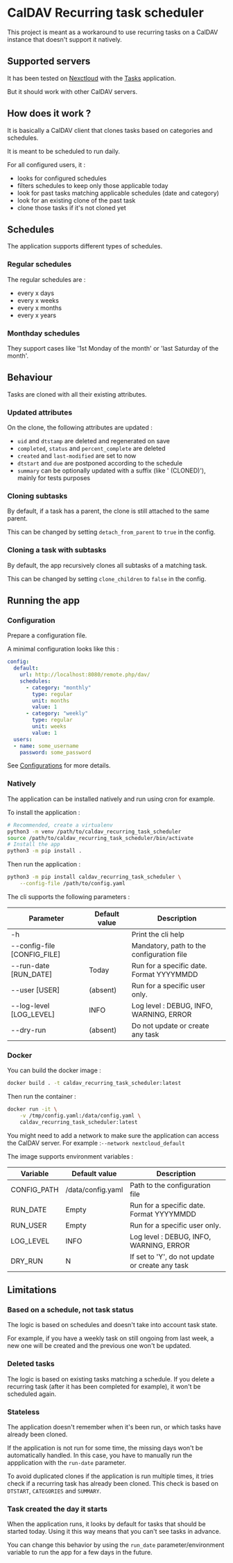 # CalDAV Recurring task scheduler

This project is meant as a workaround to use recurring tasks on a CalDAV instance that doesn't support it natively.

## Supported servers

It has been tested on [Nexctloud](https://nextcloud.com/) with the [Tasks](https://apps.nextcloud.com/apps/tasks) application.

But it should work with other CalDAV servers.

## How does it work ?

It is basically a CalDAV client that clones tasks based on categories and schedules.

It is meant to be scheduled to run daily.

For all configured users, it :

* looks for configured schedules
* filters schedules to keep only those applicable today
* look for past tasks matching applicable schedules (date and category)
* look for an existing clone of the past task
* clone those tasks if it's not cloned yet

## Schedules

The application supports different types of schedules.

### Regular schedules

The regular schedules are :

* every x days
* every x weeks
* every x months
* every x years

### Monthday schedules

They support cases like '1st Monday of the month' or 'last Saturday of the month'.

## Behaviour

Tasks are cloned with all their existing attributes.

### Updated attributes

On the clone, the following attributes are updated :

* `uid` and `dtstamp` are deleted and regenerated on save
* `completed`, `status` and `percent_complete` are deleted
* `created` and `last-modified` are set to now
* `dtstart` and `due` are postponed according to the schedule
* `summary` can be optionally updated with a suffix (like ' (CLONED)'), mainly for tests purposes

### Cloning subtasks

By default, if a task has a parent, the clone is still attached to the same parent.

This can be changed by setting `detach_from_parent` to `true` in the config.

### Cloning a task with subtasks

By default, the app recursively clones all subtasks of a matching task.

This can be changed by setting `clone_children` to `false` in the config.

## Running the app

### Configuration

Prepare a configuration file.

A minimal configuration looks like this :

```yaml
config:
  default:
    url: http://localhost:8080/remote.php/dav/
    schedules:
      - category: "monthly"
        type: regular
        unit: months
        value: 1
      - category: "weekly"
        type: regular
        unit: weeks
        value: 1
  users:
  - name: some_username
    password: some_password

```

See [Configurations](docs/Configurations.md) for more details.

### Natively

The application can be installed natively and run using cron for example.

To install the application :

```bash
# Recommended, create a virtualenv
python3 -m venv /path/to/caldav_recurring_task_scheduler
source /path/to/caldav_recurring_task_scheduler/bin/activate
# Install the app
python3 -m pip install .
```

Then run the application :

```bash
python3 -m pip install caldav_recurring_task_scheduler \
    --config-file /path/to/config.yaml
```

The cli supports the following parameters :

| Parameter                   | Default value | Description                               |
| --------------------------- | ------------- | ----------------------------------------- |
| -h                          |               | Print the cli help                        |
| --config-file [CONFIG_FILE] |               | Mandatory, path to the configuration file |
| --run-date [RUN_DATE]       | Today         | Run for a specific date. Format YYYYMMDD  |
| --user [USER]               | (absent)      | Run for a specific user only.             |
| --log-level [LOG_LEVEL]     | INFO          | Log level : DEBUG, INFO, WARNING, ERROR   |
| --dry-run                   | (absent)      | Do not update or create any task          |

### Docker

You can build the docker image :

```bash
docker build . -t caldav_recurring_task_scheduler:latest
```

Then run the container :

```bash
docker run -it \
    -v /tmp/config.yaml:/data/config.yaml \
    caldav_recurring_task_scheduler:latest
```

You might need to add a network to make sure the application can access the CalDAV server.
For example :`--network nextcloud_default`

The image supports environment variables :

| Variable    | Default value     | Description                                     |
| ----------- | ----------------- | ----------------------------------------------- |
| CONFIG_PATH | /data/config.yaml | Path to the configuration file                  |
| RUN_DATE    | Empty             | Run for a specific date. Format YYYYMMDD        |
| RUN_USER    | Empty             | Run for a specific user only.                   |
| LOG_LEVEL   | INFO              | Log level : DEBUG, INFO, WARNING, ERROR         |
| DRY_RUN     | N                 | If set to 'Y', do not update or create any task |

## Limitations

### Based on a schedule, not task status

The logic is based on schedules and doesn't take into account task state.

For example, if you have a weekly task on still ongoing from last week, a new one will be created and the previous one won't be updated.

### Deleted tasks

The logic is based on existing tasks matching a schedule.
If you delete a recurring task (after it has been completed for example), it won't be scheduled again.

### Stateless

The application doesn't remember when it's been run, or which tasks have already been cloned.

If the application is not run for some time, the missing days won't be automatically handled. In this case, you have to manually run the appplication with the `run-date` parameter.

To avoid duplicated clones if the application is run multiple times, it tries check if a recurring task has already been cloned. This check is based on `DTSTART`, `CATEGORIES` and `SUMMARY`.

### Task created the day it starts

When the application runs, it looks by default for tasks that should be started today.
Using it this way means that you can't see tasks in advance.

You can change this behavior by using the `run_date` parameter/environment variable to run the app for a few days in the future.
